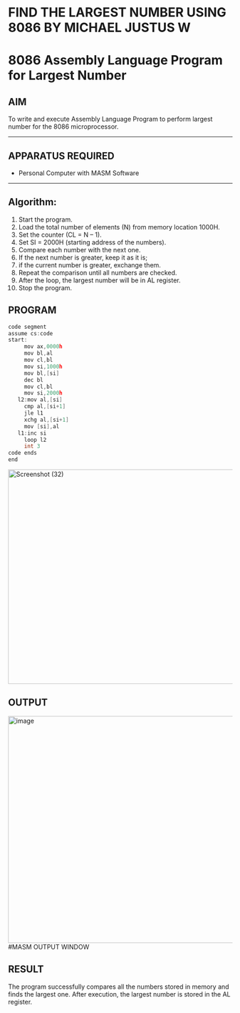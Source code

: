# FIND THE LARGEST NUMBER USING 8086 BY MICHAEL JUSTUS W

# 8086 Assembly Language Program for Largest Number

## AIM

To write and execute Assembly Language Program to perform largest number for the 8086 microprocessor.

---

## APPARATUS REQUIRED

* Personal Computer with MASM Software

---

## Algorithm:
1. Start the program.
2. Load the total number of elements (N) from memory location 1000H.
3. Set the counter (CL = N – 1).
4. Set SI = 2000H (starting address of the numbers).
5. Compare each number with the next one.
6. If the next number is greater, keep it as it is;
7. if the current number is greater, exchange them.
8. Repeat the comparison until all numbers are checked.
9. After the loop, the largest number will be in AL register.
10. Stop the program.
## PROGRAM
```C
code segment
assume cs:code
start:
     mov ax,0000h
     mov bl,al
     mov cl,bl
     mov si,1000h
     mov bl,[si]
     dec bl
     mov cl,bl
     mov si,2000h
   l2:mov al,[si]
     cmp al,[si+1]
     jle l1
     xchg al,[si+1]
     mov [si],al
   l1:inc si
     loop l2
     int 3
code ends
end
```
<img width="640" height="480" alt="Screenshot (32)" src="https://github.com/user-attachments/assets/4a7b9fab-702c-4497-9907-4e61a26d0e0f" />

## OUTPUT
<img width="777" height="508" alt="image" src="https://github.com/user-attachments/assets/38ffe644-f36e-4394-ab5a-14d59b61f754" />
#MASM OUTPUT WINDOW


## RESULT
The program successfully compares all the numbers stored in memory and finds the largest one.
After execution, the largest number is stored in the AL register.
